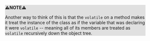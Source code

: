 <div style="margin:2em; background-color: #e0e0e0;">

<strong>⚠️NOTE️️️⚠️</strong>

Another way to think of this is that the `volatile` on a method makes it treat the instance of the class as if the variable that was declaring it were `volatile` -- meaning all of its members are treated as `volatile` recursively down the object tree.
</div>

